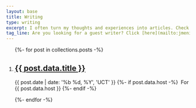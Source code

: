 ```yaml
---
layout: base
title: Writing
type: writing
excerpt: I often turn my thoughts and experiences into articles. Check out them all out here, from the early days of blogging until now.
tag_line: Are you looking for a guest writer? Click [here](mailto:jmenichelli@gmail.com) to contact me.
---
```


<div class="section section__with-divider">
  <ol class="list" role="list" aria-label="Articles">
    {%- for post in collections.posts -%}
      <li class="list__item" role="listitem">
        <h2 class="list__title">
          <a class="list__title__link" href="{{ post.url }}">{{ post.data.title }}</a>
        </h2>
        <p class="list__subtitle">
          <time datetime="{{ post.date | date: '%Y-%m-%d' }}">{{ post.date | date: '%b %d, %Y', 'UCT' }}</time>
          {%- if post.data.host -%}
            &nbsp;<span class="list__host">For {{ post.data.host }}</span>
          {%- endif -%}
        </p>
      </li>
    {%- endfor -%}
  </ol>
</div>
